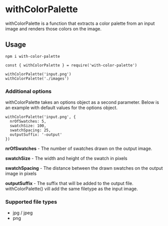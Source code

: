 # withColorPalette

withColorPalette is a function that extracts a color palette from an input image
and renders those colors on the image.

## Usage
```
npm i with-color-palette
```
```
const { withColorPalette } = require('with-color-palette')

withColorPalette('input.png')
withColorPalette('./images')
```

### Additional options
withColorPalette takes an options object as a second parameter.
Below is an example with default values for the options object.

```
withColorPalette('input.png', {
  nrOfSwatches: 5,
  swatchSize: 100,
  swatchSpacing: 25,
  outputSuffix: '-output'
})
```

**nrOfSwatches** - The number of swatches drawn on the output image.

**swatchSize** - The width and height of the swatch in pixels

**swatchSpacing** - The distance between the drawn swatches on the output image in pixels

**outputSuffix** - The suffix that will be added to the output file. withColorPalette() vill add the same filetype as the input image.

### Supported file types
- jpg / jpeg
- png
